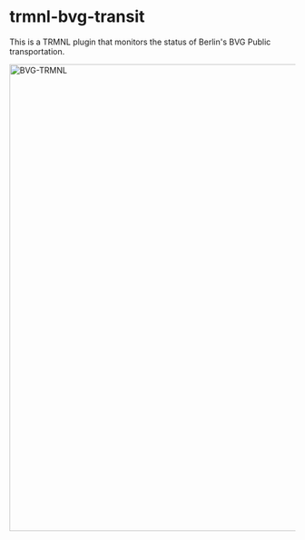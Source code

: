 # trmnl-bvg-transit
This is a TRMNL plugin that monitors the status of Berlin's BVG Public transportation.

<img width="823" alt="BVG-TRMNL" src="https://github.com/user-attachments/assets/3ff935fa-51d1-4745-937d-6d1ef853d0f4" />
